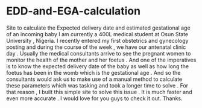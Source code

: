 # EDD-and-EGA-calculation
Site to calculate the Expected delivery date and estimated gestational age of an incoming baby
I am currently a 400L medical student at Osun State University , Nigeria. I recently entered my first obstetrics and gynecology posting and during the course of the week , we have our antenatal clinic day . Usually the medical consultants arrive to see the pregnant women to monitor the health of the mother and her foetus . And one of the imperatives is to know the expected delivery date of the baby as well as how long the foetus has been in the womb which is the gestational age . And so the consultants would ask us to make use of a manual method to calculate these parameters which was tasking and took a longer time to solve . For that reason , I built this simple site to solve this issue . It is much faster and even more accurate . I would love for you guys to check it out. Thanks.
